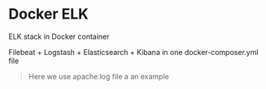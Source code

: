 # Docker ELK

ELK stack in Docker container

Filebeat + Logstash + Elasticsearch + Kibana in one docker-composer.yml file

> Here we use apache.log file a an example